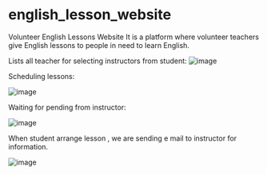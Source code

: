 # english_lesson_website
Volunteer English Lessons Website
It is a platform where volunteer teachers give English lessons to people in need to learn English.

Lists all teacher for selecting instructors from student:
![image](https://user-images.githubusercontent.com/77552205/157092253-e9701394-577c-42e7-acba-6f2ea064e6f5.png)

Scheduling lessons:

![image](https://user-images.githubusercontent.com/77552205/157092677-159c2fe1-9b09-42f5-afd9-4445eb9cae99.png)

Waiting for pending from instructor:

![image](https://user-images.githubusercontent.com/77552205/157092765-639736c9-4b08-49ba-bed5-5590c16bcf59.png)


When student arrange lesson , we are sending e mail to instructor for information.

![image](https://user-images.githubusercontent.com/77552205/157092957-67d7a129-074c-4104-9ae9-21362da6cd86.png)
